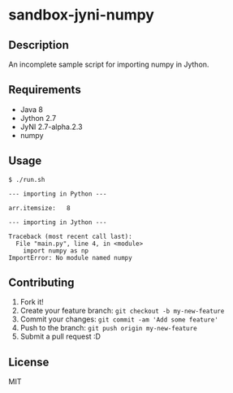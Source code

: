 # sandbox-jyni-numpy

## Description

An incomplete sample script for importing numpy in Jython.

## Requirements

- Java 8
- Jython 2.7
- JyNI 2.7-alpha.2.3
- numpy

## Usage

```
$ ./run.sh

--- importing in Python ---

arr.itemsize:	8

--- importing in Jython ---

Traceback (most recent call last):
  File "main.py", line 4, in <module>
    import numpy as np
ImportError: No module named numpy
```

## Contributing

1. Fork it!
2. Create your feature branch: `git checkout -b my-new-feature`
3. Commit your changes: `git commit -am 'Add some feature'`
4. Push to the branch: `git push origin my-new-feature`
5. Submit a pull request :D

## License

MIT
